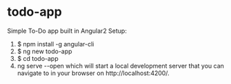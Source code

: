 # todo-app
Simple To-Do app built in Angular2
Setup:
1. $ npm install -g angular-cli
2. $ ng new todo-app
3. $ cd todo-app
4. ng serve --open
which will start a local development server that you can navigate to in your browser on http://localhost:4200/.
